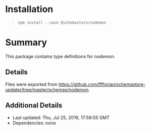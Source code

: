 # Installation
> `npm install --save @schemastore/nodemon`

# Summary
This package contains type definitions for nodemon.

## Details
Files were exported from https://github.com/ffflorian/schemastore-updater/tree/master/schemas/nodemon.

## Additional Details
* Last updated: Thu, Jul 25, 2019, 17:59:05 GMT
* Dependencies: none
